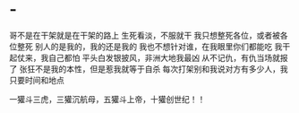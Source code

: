 # -
哥不是在干架就是在干架的路上
生死看淡，不服就干
我只想整死各位，或者被各位整死
别人的是我的，我的还是我的
我也不想针对谁，在我眼里你们都能吃
我干起仗来，我自己都怕
平头白发银披风，非洲大地我最凶
从不记仇，有仇当场就报了
张狂不是我的本性，但是惹我就等于自杀
每次打架别和我说对方有多少人，我只要时间和地点



一獾斗三虎，三獾沉航母，五獾斗上帝，十獾创世纪！！
